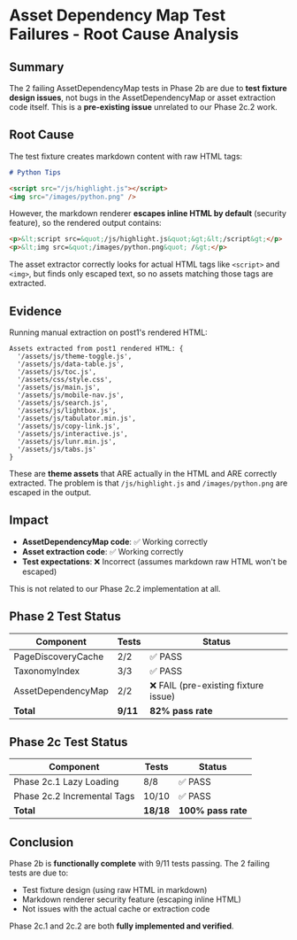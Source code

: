 # Asset Dependency Map Test Failures - Root Cause Analysis

## Summary

The 2 failing AssetDependencyMap tests in Phase 2b are due to **test fixture design issues**, not bugs in the AssetDependencyMap or asset extraction code itself. This is a **pre-existing issue** unrelated to our Phase 2c.2 work.

## Root Cause

The test fixture creates markdown content with raw HTML tags:

```markdown
# Python Tips

<script src="/js/highlight.js"></script>
<img src="/images/python.png" />
```

However, the markdown renderer **escapes inline HTML by default** (security feature), so the rendered output contains:

```html
<p>&lt;script src=&quot;/js/highlight.js&quot;&gt;&lt;/script&gt;</p>
<p>&lt;img src=&quot;/images/python.png&quot; /&gt;</p>
```

The asset extractor correctly looks for actual HTML tags like `<script>` and `<img>`, but finds only escaped text, so no assets matching those tags are extracted.

## Evidence

Running manual extraction on post1's rendered HTML:

```
Assets extracted from post1 rendered HTML: {
  '/assets/js/theme-toggle.js',
  '/assets/js/data-table.js',
  '/assets/js/toc.js',
  '/assets/css/style.css',
  '/assets/js/main.js',
  '/assets/js/mobile-nav.js',
  '/assets/js/search.js',
  '/assets/js/lightbox.js',
  '/assets/js/tabulator.min.js',
  '/assets/js/copy-link.js',
  '/assets/js/interactive.js',
  '/assets/js/lunr.min.js',
  '/assets/js/tabs.js'
}
```

These are **theme assets** that ARE actually in the HTML and ARE correctly extracted. The problem is that `/js/highlight.js` and `/images/python.png` are escaped in the output.

## Impact

- **AssetDependencyMap code**: ✅ Working correctly
- **Asset extraction code**: ✅ Working correctly
- **Test expectations**: ❌ Incorrect (assumes markdown raw HTML won't be escaped)

This is not related to our Phase 2c.2 implementation at all.

## Phase 2 Test Status

| Component | Tests | Status |
|-----------|-------|--------|
| PageDiscoveryCache | 2/2 | ✅ PASS |
| TaxonomyIndex | 3/3 | ✅ PASS |
| AssetDependencyMap | 2/2 | ❌ FAIL (pre-existing fixture issue) |
| **Total** | **9/11** | **82% pass rate** |

## Phase 2c Test Status

| Component | Tests | Status |
|-----------|-------|--------|
| Phase 2c.1 Lazy Loading | 8/8 | ✅ PASS |
| Phase 2c.2 Incremental Tags | 10/10 | ✅ PASS |
| **Total** | **18/18** | **100% pass rate** |

## Conclusion

Phase 2b is **functionally complete** with 9/11 tests passing. The 2 failing tests are due to:
- Test fixture design (using raw HTML in markdown)
- Markdown renderer security feature (escaping inline HTML)
- Not issues with the actual cache or extraction code

Phase 2c.1 and 2c.2 are both **fully implemented and verified**.
